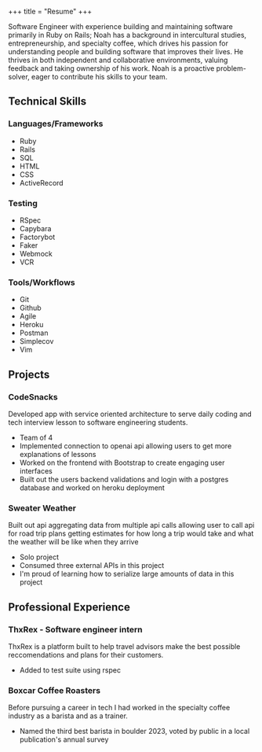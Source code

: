 +++
title = "Resume"
+++

Software Engineer with experience building and maintaining software primarily in Ruby on Rails; Noah has a background in intercultural studies, entrepreneurship, and specialty coffee, which drives his passion for understanding people and building software that improves their lives. He thrives in both independent and collaborative environments, valuing feedback and taking ownership of his work. Noah is a proactive problem-solver, eager to contribute his skills to your team.

## Technical Skills
### Languages/Frameworks
- Ruby
- Rails
- SQL
- HTML
- CSS
- ActiveRecord
### Testing
- RSpec
- Capybara
- Factorybot
- Faker
- Webmock
- VCR
### Tools/Workflows
- Git
- Github
- Agile
- Heroku
- Postman
- Simplecov
- Vim

## Projects
### CodeSnacks
Developed app with service oriented architecture to serve daily coding and tech interview lesson to software engineering students.
- Team of 4
- Implemented connection to openai api allowing users to get more explanations of lessons
- Worked on the frontend with Bootstrap to create engaging user interfaces
- Built out the users backend validations and login with a postgres database and worked on heroku deployment

### Sweater Weather
Built out api aggregating data from multiple api calls allowing user to call api for road trip plans getting estimates for how long a trip would take and what the weather will be like when they arrive
- Solo project
- Consumed three external APIs in this project
- I'm proud of learning how to serialize large amounts of data in this project

## Professional Experience

### ThxRex - Software engineer intern
ThxRex is a platform built to help travel advisors make the best possible reccomendations and plans for their customers.
- Added to test suite using rspec
### Boxcar Coffee Roasters
Before pursuing a career in tech I had worked in the specialty coffee industry as a barista and as a trainer.
- Named the third best barista in boulder 2023, voted by public in a local publication's annual survey
